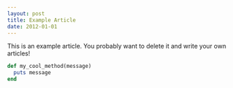 ```yaml
---
layout: post
title: Example Article
date: 2012-01-01
---
```


This is an example article.
You probably want to delete it and write your own articles!

```ruby
def my_cool_method(message)
  puts message
end
```
